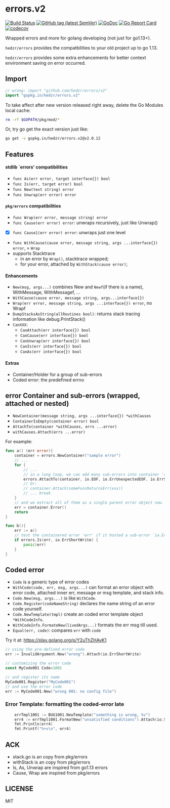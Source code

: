 # errors.v2

[![Build Status](https://travis-ci.org/hedzr/errors.svg?branch=master)](https://travis-ci.org/hedzr/errors)
[![GitHub tag (latest SemVer)](https://img.shields.io/github/tag/hedzr/errors.svg?label=release)](https://github.com/hedzr/errors/releases)
[![GoDoc](https://img.shields.io/badge/godoc-reference-blue.svg?style=flat)](https://godoc.org/github.com/hedzr/errors) 
[![Go Report Card](https://goreportcard.com/badge/github.com/hedzr/errors)](https://goreportcard.com/report/github.com/hedzr/errors)
[![codecov](https://codecov.io/gh/hedzr/errors/branch/master/graph/badge.svg)](https://codecov.io/gh/hedzr/errors)

Wrapped errors and more for golang developing (not just for go1.13+).

`hedzr/errors` provides the compatbilities to your old project up to go 1.13.

`hedzr/errors` provides some extra enhancements for better context environment saving on error occurred.



## Import

```go
// wrong: import "github.com/hedzr/errors/v2"
import "gopkg.in/hedzr/errors.v2"
```
To take affect after new version released right away, delete the Go Modules local cache:

```bash
rm -rf $GOPATH/pkg/mod/*
```

Or, try go get the exact version just like:

```bash
go get -v gopkg.in/hedzr/errors.v2@v2.0.12
```




## Features




#### stdlib `errors' compatibilities

- `func As(err error, target interface{}) bool`
- `func Is(err, target error) bool`
- `func New(text string) error`
- `func Unwrap(err error) error`

#### `pkg/errors` compatibilities

- `func Wrap(err error, message string) error`
- `func Cause(err error) error`: unwraps recursively, just like Unwrap()
- [x] `func Cause1(err error) error`: unwraps just one level
- `func WithCause(cause error, message string, args ...interface{}) error`, = `Wrap`
- supports Stacktrace
  - in an error by `Wrap()`, stacktrace wrapped;
  - for your error, attached by `WithStack(cause error)`;

#### Enhancements

- `New(msg, args...)` combines New and `Newf`(if there is a name), WithMessage, WithMessagef, ...
- `WithCause(cause error, message string, args...interface{})`
- `Wrap(err error, message string, args ...interface{}) error`, no Wrapf
- `DumpStacksAsString(allRoutines bool)`: returns stack tracing information like debug.PrintStack()
- `CanXXX`:
   - `CanAttach(err interface{}) bool`
   - `CanCause(err interface{}) bool`
   - `CanUnwrap(err interface{}) bool`
   - `CanIs(err interface{}) bool`
   - `CanAs(err interface{}) bool`

#### Extras

- Container/Holder for a group of sub-errors
- Coded error: the predefined errno



## error Container and sub-errors (wrapped, attached or nested)

- `NewContainer(message string, args ...interface{}) *withCauses`
- `ContainerIsEmpty(container error) bool`
- `AttachTo(container *withCauses, errs ...error)`
- `withCauses.Attach(errs ...error)`

For example:

```go
func a() (err error){
	container = errors.NewContainer("sample error")
    // ...
    for {
        // ...
        // in a long loop, we can add many sub-errors into container 'c'...
        errors.AttachTo(container, io.EOF, io.ErrUnexpectedEOF, io.ErrShortBuffer, io.ErrShortWrite)
        // Or:
        // container.Attach(someFuncReturnsErr(xxx))
        // ... break
    }
	// and we extract all of them as a single parent error object now.
	err = container.Error()
	return
}

func b(){
    err := a()
    // test the containered error 'err' if it hosted a sub-error `io.ErrShortWrite` or not.
    if errors.Is(err, io.ErrShortWrite) {
        panic(err)
    }
}
```



## Coded error

- `Code` is a generic type of error codes
- `WithCode(code, err, msg, args...)` can format an error object with error code, attached inner err, message or msg template, and stack info.
- `Code.New(msg, args...)` is like `WithCode`.
- `Code.Register(codeNameString)` declares the name string of an error code yourself.
- `Code.NewTemplate(tmpl)` create an coded error template object `*WithCodeInfo`.
- `WithCodeInfo.FormateNew(livedArgs...)` formats the err msg till used.
- `Equal(err, code)`: compares `err` with `code`

Try it at: <https://play.golang.org/p/Y2uThZHAvK1>

```go
// using the pre-defined error code
err := InvalidArgument.New("wrong").Attach(io.ErrShortWrite)

// customizing the error code
const MyCode001 Code=1001

// and register its name
MyCode001.Register("MyCode001")
// and use the error code
err := MyCode001.New("wrong 001: no config file")
```

### Error Template: formatting the coded-error late


```go
	errTmpl1001 := BUG1001.NewTemplate("something is wrong, %v")
	err4 := errTmpl1001.FormatNew("unsatisfied conditions").Attach(io.ShortBuffer)
	fmt.Println(err4)
	fmt.Printf("%+v\n", err4)
```




## ACK

- stack.go is an copy from pkg/errors
- withStack is an copy from pkg/errors
- Is, As, Unwrap are inspired from go1.13 errors
- Cause, Wrap are inspired from pkg/errors

## LICENSE

MIT
